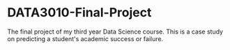# DATA3010-Final-Project
The final project of my third year Data Science course. This is a case study on predicting a student's academic success or failure.
